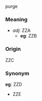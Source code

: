 purge
### Meaning
+ _adj_: ZZA
    + __eg__: ZZB

### Origin

ZZC

### Synonym

__eg__: ZZD

+ ZZE


